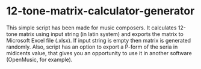 # 12-tone-matrix-calculator-generator
This simple script has been made for music composers. 
It calculates 12-tone matrix using input string (in latin system) and exports the matrix to Microsoft Excel file (.xlsx).
If input string is empty then matrix is generated randomly.
Also, script has an option to export a P-form of the seria in midicents value, that gives you an opportunity to use it in another software (OpenMusic, for example).
